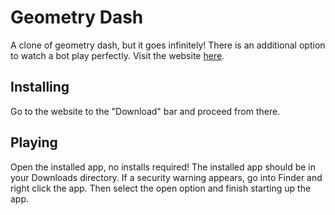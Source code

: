 # Geometry Dash
A clone of geometry dash, but it goes infinitely! There is an additional option to watch a bot play perfectly.
Visit the website [here](https://geodash-school.herokuapp.com/index).

## Installing
Go to the website to the "Download" bar and proceed from there.

## Playing
Open the installed app, no installs required! The installed app should be in your Downloads directory. If a security warning appears, go into Finder and right click the app. Then select the open option and finish starting up the app.

